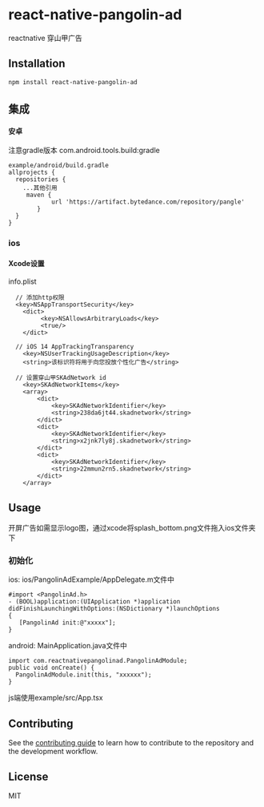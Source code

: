 # react-native-pangolin-ad

reactnative 穿山甲广告

## Installation

```sh
npm install react-native-pangolin-ad
```

## 集成
#### 安卓
注意gradle版本
com.android.tools.build:gradle

```
example/android/build.gradle
allprojects {
  repositories {
    ...其他引用
     maven {
            url 'https://artifact.bytedance.com/repository/pangle'
        }
  }
}
```

### ios
#### Xcode设置
info.plist
```
  // 添加http权限
  <key>NSAppTransportSecurity</key>
    <dict>
         <key>NSAllowsArbitraryLoads</key>
         <true/>
    </dict>

  // iOS 14 AppTrackingTransparency
	<key>NSUserTrackingUsageDescription</key>
	<string>该标识符将用于向您投放个性化广告</string>

  // 设置穿山甲SKAdNetwork id
	<key>SKAdNetworkItems</key>
	<array>
		<dict>
			<key>SKAdNetworkIdentifier</key>
			<string>238da6jt44.skadnetwork</string>
		</dict>
		<dict>
			<key>SKAdNetworkIdentifier</key>
			<string>x2jnk7ly8j.skadnetwork</string>
		</dict>
		<dict>
			<key>SKAdNetworkIdentifier</key>
			<string>22mmun2rn5.skadnetwork</string>
		</dict>
	</array>
```
<!-- https://www.pangle.cn/union/media/union/download/detail?id=16&docId=5de8d570b1afac00129330c5&osType=ios -->

## Usage

开屏广告如需显示logo图，通过xcode将splash_bottom.png文件拖入ios文件夹下

### 初始化
ios: ios/PangolinAdExample/AppDelegate.m文件中
```
#import <PangolinAd.h>
- (BOOL)application:(UIApplication *)application didFinishLaunchingWithOptions:(NSDictionary *)launchOptions
{
   [PangolinAd init:@"xxxxx"];
}
```
android: MainApplication.java文件中
```
import com.reactnativepangolinad.PangolinAdModule;
public void onCreate() {
  PangolinAdModule.init(this, "xxxxxx");
}
```
js端使用example/src/App.tsx


## Contributing

See the [contributing guide](CONTRIBUTING.md) to learn how to contribute to the repository and the development workflow.

## License

MIT
